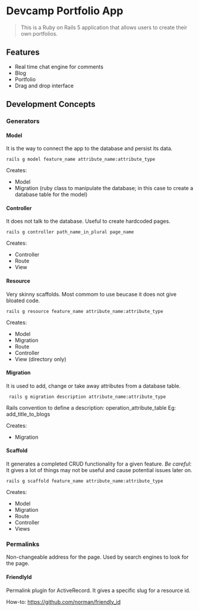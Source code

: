 # Devcamp Portfolio App

> This is a Ruby on Rails 5 application that allows users to create their own portfolios.

## Features

- Real time chat engine for comments
- Blog
- Portfolio
- Drag and drop interface

## Development Concepts

### Generators

#### Model

It is the way to connect the app to the database and persist its data.

``` rails g model feature_name attribute_name:attribute_type ```

Creates:

- Model
- Migration (ruby class to manipulate the database; in this case to create a database table for the model)


#### Controller

It does not talk to the database. Useful to create hardcoded pages.

``` rails g controller path_name_in_plural page_name ```

Creates:

- Controller
- Route
- View

#### Resource

Very skinny scaffolds. Most commom to use beucase it does not give bloated code.

``` rails g resource feature_name attribute_name:attribute_type ```

Creates:

- Model
- Migration
- Route
- Controller
- View (directory only)

#### Migration

It is used to add, change or take away attributes from a database table.

``` rails g migration description attribute_name:attribute_type```

Rails convention to define a description: operation_attribute_table
Eg: add_title_to_blogs

Creates:

- Migration

#### Scaffold

It generates a completed CRUD functionality for a given feature.
*Be careful*: It gives a lot of things may not be useful and cause potential issues later on.

``` rails g scaffold feature_name attribute_name:attribute_type ```

Creates:

- Model
- Migration
- Route
- Controller
- Views

### Permalinks

Non-changeable address for the page. Used by search engines to look for the page.

#### FriendlyId

Permalink plugin for ActiveRecord. It gives a specific slug for a resource id.

How-to: https://github.com/norman/friendly_id